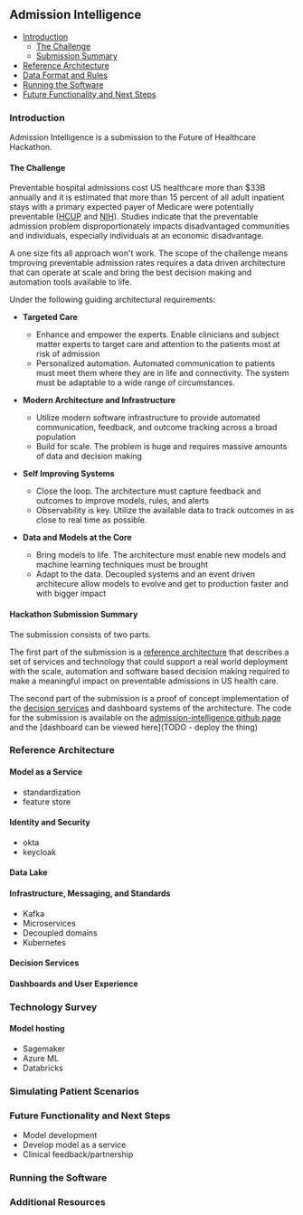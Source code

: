 ## Admission Intelligence

*  [Introduction](#Introduction)
    *  [The Challenge](#the-challenge)
    *  [Submission Summary](#submission-summary)
*  [Reference Architecture](#Reference-Architecture)
*  [Data Format and Rules](#data-format-and-rules)
*  [Running the Software](#running-the-software)
*  [Future Functionality and Next Steps](#future-functionality-and-next-steps)

### Introduction

Admission Intelligence is a submission to the Future of Healthcare Hackathon. 

#### The Challenge
Preventable hospital admissions cost US healthcare more than $33B annually and it is estimated that more than 15 percent
of all adult inpatient stays with a primary expected payer of Medicare were potentially preventable ([HCUP](https://www.hcup-us.ahrq.gov/reports/statbriefs/sb259-Potentially-Preventable-Hospitalizations-2017.jsp
) and [NIH](https://www.ncbi.nlm.nih.gov/books/NBK559945/)). Studies indicate that the preventable admission 
problem disproportionately impacts disadvantaged communities and individuals, especially individuals at an economic disadvantage.

A one size fits all approach won't work. The scope of the challenge means tmproving preventable admission rates requires a data driven architecture
that can operate at scale and bring the best decision making and automation tools available to life. 

Under the following guiding architectural requirements:

* __Targeted Care__
    * Enhance and empower the experts. Enable clinicians and subject matter experts to target care and attention to the patients most at risk of admission
    * Personalized automation. Automated communication to patients must meet them where they are in life and connectivity. The system must be adaptable to a wide range of circumstances.

* __Modern Architecture and Infrastructure__
    * Utilize modern software infrastructure to provide automated communication, feedback, and outcome tracking across a broad population
    * Build for scale. The problem is huge and requires massive amounts of data and decision making

* __Self Improving Systems__
    * Close the loop. The architecture must capture feedback and outcomes to improve models, rules, and alerts
    * Observability is key. Utilize the available data to track outcomes in as close to real time as possible. 
    
* __Data and Models at the Core__
    * Bring models to life. The architecture must enable new models and machine learning techniques must be brought 
    * Adapt to the data. Decoupled systems and an event driven architecure allow models to evolve and get to production faster and with bigger impact


#### Hackathon Submission Summary
The submission consists of two parts. 

The first part of the submission is a [reference architecture](#Reference-Architecture) that describes a set of services and technology that 
could support a real world deployment with the scale, automation and software based decision making required to make a meaningful impact on 
preventable admissions in US health care.

The second part of the submission is a proof of concept implementation of the [decision services](#decision-services) and dashboard systems of
the architecture. The code for the submission is available on the [admission-intelligence github page](https://github.com/admission-intelligence) and
the [dashboard can be viewed here](TODO - deploy the thing) 

### Reference Architecture

<!---
![Architecture](images/Architecture.png)
-->

#### Model as a Service

- standardization
- feature store

#### Identity and Security

- okta
- keycloak


#### Data Lake


#### Infrastructure, Messaging, and Standards

- Kafka
- Microservices
- Decoupled domains
- Kubernetes


#### Decision Services

#### Dashboards and User Experience

### Technology Survey


#### Model hosting
- Sagemaker
- Azure ML
- Databricks

### Simulating Patient Scenarios


### Future Functionality and Next Steps

- Model development
- Develop model as a service
- Clinical feedback/partnership


### Running the Software

### Additional Resources
